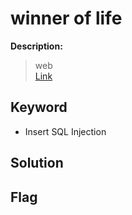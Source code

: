 # winner of life

**Description:**
> web  
> [Link](https://309d24f0f1f4d43c7640b02baa5d8667.whitehatcontest.kr/)

## Keyword
* Insert SQL Injection

## Solution


## Flag
